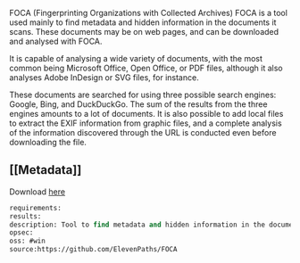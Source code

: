 FOCA (Fingerprinting Organizations with Collected Archives)
FOCA is a tool used mainly to find metadata and hidden information in the documents it scans. These documents may be on web pages, and can be downloaded and analysed with FOCA.

It is capable of analysing a wide variety of documents, with the most common being Microsoft Office, Open Office, or PDF files, although it also analyses Adobe InDesign or SVG files, for instance.

These documents are searched for using three possible search engines: Google, Bing, and DuckDuckGo. The sum of the results from the three engines amounts to a lot of documents. It is also possible to add local files to extract the EXIF information from graphic files, and a complete analysis of the information discovered through the URL is conducted even before downloading the file.

## [[Metadata]]
Download [here](https://github.com/ElevenPaths/FOCA/releases)

```meta
requirements: 
results:
description: Tool to find metadata and hidden information in the documents.
opsec: 
oss: #win
source:https://github.com/ElevenPaths/FOCA
```